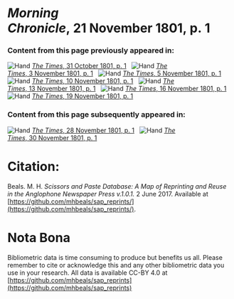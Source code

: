 # *Morning Chronicle*, 21 November 1801, p. 1  
  
### Content from this page previously appeared in:  
![Hand](http://scissorsandpaste.net/wp-content/uploads/2017/06/smallhandpointer.png) [*The Times*, 31 October 1801, p. 1](https://mhbeals.github.io/sap_html/The-Times/The-Times-31-October-1801-p-1)  
![Hand](http://scissorsandpaste.net/wp-content/uploads/2017/06/smallhandpointer.png) [*The Times*, 3 November 1801, p. 1](https://mhbeals.github.io/sap_html/The-Times/The-Times-3-November-1801-p-1)  
![Hand](http://scissorsandpaste.net/wp-content/uploads/2017/06/smallhandpointer.png) [*The Times*, 5 November 1801, p. 1](https://mhbeals.github.io/sap_html/The-Times/The-Times-5-November-1801-p-1)  
![Hand](http://scissorsandpaste.net/wp-content/uploads/2017/06/smallhandpointer.png) [*The Times*, 10 November 1801, p. 1](https://mhbeals.github.io/sap_html/The-Times/The-Times-10-November-1801-p-1)  
![Hand](http://scissorsandpaste.net/wp-content/uploads/2017/06/smallhandpointer.png) [*The Times*, 13 November 1801, p. 1](https://mhbeals.github.io/sap_html/The-Times/The-Times-13-November-1801-p-1)  
![Hand](http://scissorsandpaste.net/wp-content/uploads/2017/06/smallhandpointer.png) [*The Times*, 16 November 1801, p. 1](https://mhbeals.github.io/sap_html/The-Times/The-Times-16-November-1801-p-1)  
![Hand](http://scissorsandpaste.net/wp-content/uploads/2017/06/smallhandpointer.png) [*The Times*, 19 November 1801, p. 1](https://mhbeals.github.io/sap_html/The-Times/The-Times-19-November-1801-p-1)  
  
### Content from this page subsequently appeared in:  
![Hand](http://scissorsandpaste.net/wp-content/uploads/2017/06/smallhandpointer.png) [*The Times*, 28 November 1801, p. 1](https://mhbeals.github.io/sap_html/The-Times/The-Times-28-November-1801-p-1)  
![Hand](http://scissorsandpaste.net/wp-content/uploads/2017/06/smallhandpointer.png) [*The Times*, 30 November 1801, p. 1](https://mhbeals.github.io/sap_html/The-Times/The-Times-30-November-1801-p-1)  


# Citation: 

Beals. M. H. *Scissors and Paste Database: A Map of Reprinting and Reuse in the Anglophone Newspaper Press v.1.0.1.* 2 June 2017. Available at [https://github.com/mhbeals/sap_reprints/](https://github.com/mhbeals/sap_reprints/). 

# Nota Bona

Bibliometric data is time consuming to produce but benefits us all. Please remember to cite or acknowledge this and any other bibliometric data you use in your research. All data is available CC-BY 4.0 at [https://github.com/mhbeals/sap_reprints](https://github.com/mhbeals/sap_reprints)